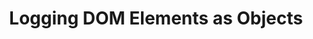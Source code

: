 ---
title: Logging DOM Elements as Objects
vid: 4sZkQUIIzgc
description: >-
    How to use console.dir() to log DOM Elements as objects instead of
    their HTML representation so that their methods and properties can
    be explored.
tags:
    - common
comments: true
---